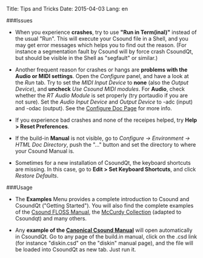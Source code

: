Title: Tips and Tricks
Date: 2015-04-03
Lang: en

###Issues

+    When you experience **crashes**, try to use **"Run in Term(inal)"** instead of the usual "Run". This will execute your Csound file in a Shell, and you may get error messages which helps you to find out the reason. (For instance a segmentation fault by Csound will by force crash CsoundQt, but should be visible in the Shell as "segfault" or similar.)

+    Another frequent reason for crashes or hangs are **problems with the Audio or MIDI settings**. Open the *Configure* panel, and have a look at the *Run* tab. Try to set the *MIDI Input Device* to **none** (also the *Output Device*), and **uncheck** *Use Csound MIDI modules*. For **Audio**, check whether the *RT Audio Module* is set properly (try portaudio if you are not sure). Set the *Audio Input Device* and *Output Device* to -adc (input) and -odac (output). See the [Configure Doc Page](configuring-csoundqt.html) for more info.

+    If you experience bad crashes and none of the receipes helped, try **Help > Reset Preferences**.

+    If the build-in **Manual** is not visible, go to *Configure -> Environment -> HTML Doc Directory*, push the "..." button and set the directory to where your Csound Manual is. 

+    Sometimes for a new installation of CsoundQt, the keyboard shortcuts are missing. In this case, go to **Edit > Set Keyboard Shortcuts**, and click *Restore Defaults*.

###Usage

+    The **Examples** Menu provides a complete introduction to Csound and CsoundQt ("Getting Started"). You will also find the complete examples of the [Csound FLOSS Manual](http://floss.booktype.pro/csound/preface/), the [McCurdy Collection](http://iainmccurdy.org/csound.html) (adapted to Csoundqt) and many others.

+    Any **example of the [Canonical Csound Manual](http://csound.github.io/docs/manual/index.html)** will open automatically in CsoundQt. Go to any page of the build.in manual, click on the .csd link (for instance "diskin.csd" on the "diskin" manual page), and the file will be loaded into CsoundQt as new tab. Just run it.

